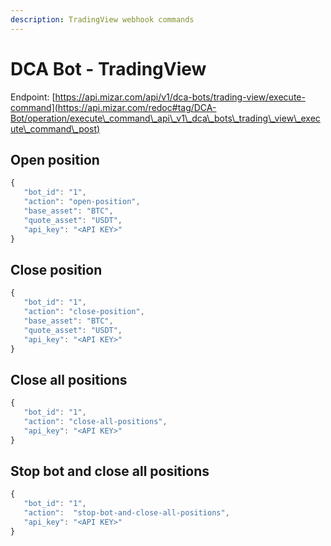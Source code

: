 ```yaml
---
description: TradingView webhook commands
---
```


# DCA Bot - TradingView

Endpoint: [https://api.mizar.com/api/v1/dca-bots/trading-view/execute-command](https://api.mizar.com/redoc#tag/DCA-Bot/operation/execute\_command\_api\_v1\_dca\_bots\_trading\_view\_execute\_command\_post)

## Open position

```javascript
{
   "bot_id": "1",
   "action": "open-position",
   "base_asset": "BTC",
   "quote_asset": "USDT",
   "api_key": "<API KEY>"
}
```

## Close position

```javascript
{
   "bot_id": "1",
   "action": "close-position",
   "base_asset": "BTC",
   "quote_asset": "USDT",
   "api_key": "<API KEY>"
}
```

## Close all positions

```javascript
{
   "bot_id": "1",
   "action": "close-all-positions",
   "api_key": "<API KEY>"
}
```

## Stop bot and close all positions

```javascript
{
   "bot_id": "1",
   "action":  "stop-bot-and-close-all-positions",
   "api_key": "<API KEY>"
}
```

